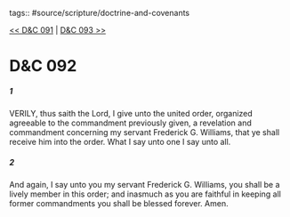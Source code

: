tags:: #source/scripture/doctrine-and-covenants

[<< D&C 091](/doctrine-and-covenants/D&C_091.md) | [D&C 093 >>](/doctrine-and-covenants/D&C_093.md)

# D&C 092

##### 1

VERILY, thus saith the Lord, I give unto the united order, organized agreeable to the commandment previously given, a revelation and commandment concerning my servant Frederick G. Williams, that ye shall receive him into the order. What I say unto one I say unto all.

##### 2

And again, I say unto you my servant Frederick G. Williams, you shall be a lively member in this order; and inasmuch as you are faithful in keeping all former commandments you shall be blessed forever. Amen.
